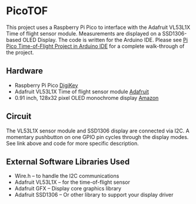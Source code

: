 # PicoTOF
This project uses a Raspberry Pi Pico to interface with the Adafruit VL53L1X Time of flight sensor module. Measurements are displayed on a SSD1306-based OLED Display. The code is written for the Arduino IDE.
Please see [Pi Pico Time-of-Flight Project in Arduino IDE](https://techissocool.com/pi-pico-tof-arduino) for a complete walk-through of the project.

## Hardware
- Raspberry Pi Pico [DigiKey](https://www.digikey.com/en/products/detail/raspberry-pi/SC0915/13624793)
- Adafruit VL53L1X Time of flight sensor module [Adafruit](https://www.adafruit.com/product/3967)
- 0.91 inch, 128x32 pixel OLED monochrome display [Amazon](https://amzn.to/3cfAUvI)

## Circuit
The VL53L1X sensor module and SSD1306 display are connected via I2C. A momentary pushbutton on one GPIO pin cycles through the display modes. See link above and code for more specific description.

## External Software Libraries Used
- Wire.h – to handle the I2C communications
- Adafruit VL53L1X – for the time-of-flight sensor
- Adafruit GFX – Display core graphics library
- Adafruit SSD1306 – Or other library to support your display driver
